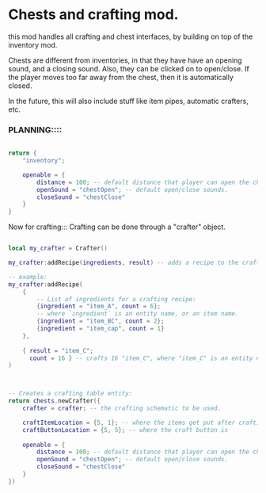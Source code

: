 
# Chests and crafting mod.

this mod handles all crafting and chest interfaces, by 
building on top of the inventory mod.

Chests are different from inventories, in that they have have an opening sound,
and a closing sound.
Also, they can be clicked on to open/close.
If the player moves too far away from the chest, then it is automatically closed.


In the future, this will also include stuff like item pipes,
automatic crafters, etc.



### PLANNING::::
```lua

return {
    "inventory";

    openable = {
        distance = 100; -- default distance that player can open the chest from
        openSound = "chestOpen"; -- default open/close sounds.
        closeSound = "chestClose"
    }
}

```



Now for crafting:::
Crafting can be done through a "crafter" object.
```lua

local my_crafter = Crafter()

my_crafter:addRecipe(ingredients, result) -- adds a recipe to the crafter.

-- example:
my_crafter:addRecipe(
    {
        -- List of ingredients for a crafting recipe:
        {ingredient = "item_A", count = 6}; 
        -- where `ingredient` is an entity name, or an item name.
        {ingredient = "item_BC", count = 2};
        {ingredient = "item_cap", count = 1}
    },
    
    { result = "item_C";
      count = 16 } -- crafts 16 "item_C", where "item_C" is an entity name.
)



-- Creates a crafting table entity:
return chests.newCrafter({
    crafter = crafter; -- the crafting schematic to be used.

    craftItemLocation = {5, 1}; -- where the items get put after crafting
    craftButtonLocation = {5, 5}; -- where the craft button is
    
    openable = {
        distance = 100; -- default distance that player can open the chest from
        openSound = "chestOpen"; -- default open/close sounds.
        closeSound = "chestClose"
    }
})








```


